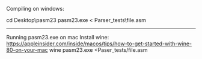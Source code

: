Compiling on windows:

cd Desktop\pasm23
pasm23.exe < Parser_tests\file.asm

---
Running pasm23.exe on mac
Install wine: https://appleinsider.com/inside/macos/tips/how-to-get-started-with-wine-80-on-your-mac
wine pasm23.exe <Paser_tests/file.asm

